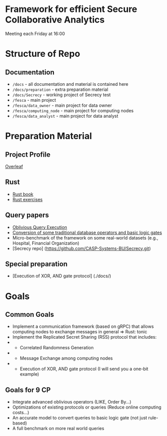 # Framework for efficient Secure Collaborative Analytics

Meeting each Friday at 16:00


# Structure of Repo


## Documentation
- `/docs` - all documentation and material is contained here
- `/docs/preparation` - extra preparation material
- `/docs/Secrecy` - working project of Secrecy test
- `/fesca` - main project
- `/fesca/data_owner` - main project for data owner
- `/fesca/computing_node` - main project for computing nodes
- `/fesca/data_analyst` - main project for data analyst



# Preparation Material

## Project Profile
[Overleaf](https://sharelatex.tu-darmstadt.de/project/681dcd5358308663611983b5)

## Rust

- [Rust book](https://doc.rust-lang.org/book/)
- [Rust exercises](https://github.com/rust-lang/rustlings)

## Query papers 

- [Oblivious Query Execution](https://github.com/CASP-Systems-BU/Secrecy/tree/main)
- [Conversion of some traditional database operators and basic logic gates](https://www.usenix.org/system/files/nsdi23-liagouris.pdf)
- Micro-benchmark of the framework on some real-world datasets (e.g., Hospital, Financial Organization)
- [Secrecy repo] (https://github.com/CASP-Systems-BU/Secrecy.git)
## Special preparation
- [Execution of XOR, AND gate protocol] (./docs/)

# Goals

## Common Goals

- Implement a communication framework (based on gRPC) that allows computing nodes to exchange messages in general  => Rust: tonic
- Implement the Replicated Secret Sharing (RSS) protocol that includes:
- - Correlated Randomness Generation
- - Message Exchange among computing nodes
- - Execution of XOR, AND gate protocol  (I will send you a one-bit example)

## Goals for 9 CP 
- Integrate advanced oblivious operators (LIKE, Order By...)
- Optimizations of existing protocols or queries (Reduce online computing costs...)
- An accurate model to convert queries to basic logic gate (not just rule-based)
- A full benchmark on more real world queries
